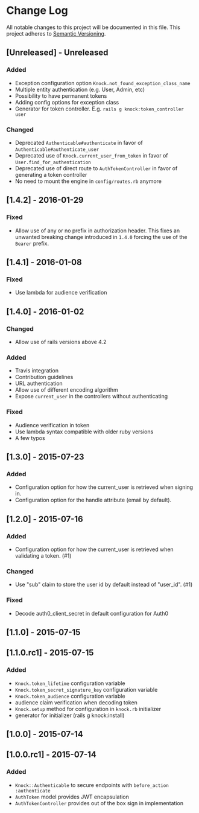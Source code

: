 # Change Log
All notable changes to this project will be documented in this file.
This project adheres to [Semantic Versioning](http://semver.org/).

## [Unreleased] - Unreleased
### Added
- Exception configuration option `Knock.not_found_exception_class_name`
- Multiple entity authentication (e.g. User, Admin, etc)
- Possibility to have permanent tokens
- Adding config options for exception class
- Generator for token controller. E.g. `rails g knock:token_controller user`

### Changed
- Deprecated `Authenticable#authenticate` in favor of `Authenticable#authenticate_user`
- Deprecated use of `Knock.current_user_from_token` in favor of `User.find_for_authentication`
- Deprecated use of direct route to `AuthTokenController` in favor of generating  a token controller
- No need to mount the engine in `config/routes.rb` anymore

## [1.4.2] - 2016-01-29
### Fixed
- Allow use of any or no prefix in authorization header.
This fixes an unwanted breaking change introduced in `1.4.0` forcing the use
of the `Bearer` prefix.

## [1.4.1] - 2016-01-08
### Fixed
- Use lambda for audience verification

## [1.4.0] - 2016-01-02
### Changed
- Allow use of rails versions above 4.2

### Added
- Travis integration
- Contribution guidelines
- URL authentication
- Allow use of different encoding algorithm
- Expose `current_user` in the controllers without authenticating

### Fixed
- Audience verification in token
- Use lambda syntax compatible with older ruby versions
- A few typos

## [1.3.0] - 2015-07-23
### Added
- Configuration option for how the current_user is retrieved when signing in.
- Configuration option for the handle attribute (email by default).

## [1.2.0] - 2015-07-16
### Added
- Configuration option for how the current_user is retrieved when validating
  a token. (#1)

### Changed
- Use "sub" claim to store the user id by default instead of "user_id". (#1)

### Fixed
- Decode auth0_client_secret in default configuration for Auth0

## [1.1.0] - 2015-07-15

## [1.1.0.rc1] - 2015-07-15
### Added
- `Knock.token_lifetime` configuration variable
- `Knock.token_secret_signature_key` configuration variable
- `Knock.token_audience` configuration variable
- audience claim verification when decoding token
- `Knock.setup` method for configuration in `knock.rb` initializer
- generator for initializer (rails g knock:install)

## [1.0.0] - 2015-07-14

## [1.0.0.rc1] - 2015-07-14
### Added
- `Knock::Authenticable` to secure endpoints with `before_action :authenticate`
- `AuthToken` model provides JWT encapsulation
- `AuthTokenController` provides out of the box sign in implementation
